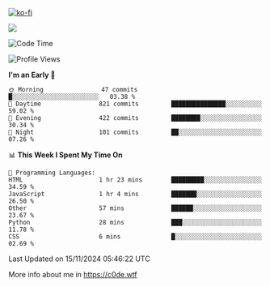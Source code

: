 [![ko-fi](https://ko-fi.com/img/githubbutton_sm.svg)](https://ko-fi.com/Z8Z4Y2LKX)

<a href="https://wakatime.com"><img src="https://wakatime.com/share/@c0dezin/b7f18a7c-ab3a-40b8-8bc7-b1b7bf71f1d6.svg" /></a>

<!--START_SECTION:waka-->
![Code Time](http://img.shields.io/badge/Code%20Time-144%20hrs%2025%20mins-blue)

![Profile Views](http://img.shields.io/badge/Profile%20Views-1-blue)

**I'm an Early 🐤** 

```text
🌞 Morning                47 commits          █░░░░░░░░░░░░░░░░░░░░░░░░   03.38 % 
🌆 Daytime                821 commits         ███████████████░░░░░░░░░░   59.02 % 
🌃 Evening                422 commits         ████████░░░░░░░░░░░░░░░░░   30.34 % 
🌙 Night                  101 commits         ██░░░░░░░░░░░░░░░░░░░░░░░   07.26 % 
```


📊 **This Week I Spent My Time On** 

```text
💬 Programming Languages: 
HTML                     1 hr 23 mins        █████████░░░░░░░░░░░░░░░░   34.59 % 
JavaScript               1 hr 4 mins         ███████░░░░░░░░░░░░░░░░░░   26.50 % 
Other                    57 mins             ██████░░░░░░░░░░░░░░░░░░░   23.67 % 
Python                   28 mins             ███░░░░░░░░░░░░░░░░░░░░░░   11.78 % 
CSS                      6 mins              █░░░░░░░░░░░░░░░░░░░░░░░░   02.69 % 
```


 Last Updated on 15/11/2024 05:46:22 UTC
<!--END_SECTION:waka-->

More info about me in https://c0de.wtf
